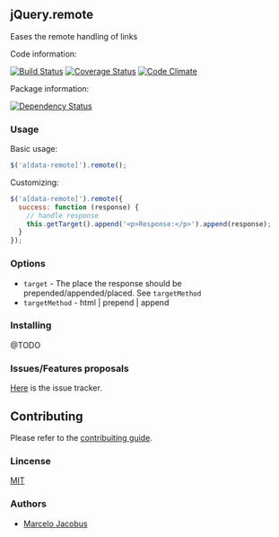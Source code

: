 jQuery.remote
-----------------------

Eases the remote handling of links

Code information:

[![Build Status](https://travis-ci.org/mjacobus/jQuery.remote.png?branch=master)](https://travis-ci.org/mjacobus/jQuery.remote)
[![Coverage Status](https://coveralls.io/repos/mjacobus/jQuery.remote/badge.png?branch=master)](https://coveralls.io/r/mjacobus/jQuery.remote?branch=master)
[![Code Climate](https://codeclimate.com/github/mjacobus/jQuery.remote.png)](https://codeclimate.com/github/mjacobus/jQuery.remote)

Package information:

[![Dependency Status](https://gemnasium.com/mjacobus/jQuery.remote.png)](https://gemnasium.com/mjacobus/jQuery.remote)

### Usage

Basic usage:

```javascript
$('a[data-remote]').remote();
```

Customizing:

```javascript
$('a[data-remote]').remote({
  success: function (response) {
    // handle response
    this.getTarget().append('<p>Response:</p>').append(response);
  }
});
```

### Options

- ```target``` - The place the response should be prepended/appended/placed. See ```targetMethod```
- ```targetMethod``` - html | prepend | append

### Installing

@TODO

### Issues/Features proposals

[Here](https://github.com/mjacobus/jQuery.remote/issues) is the issue tracker.

## Contributing

Please refer to the [contribuiting guide](https://github.com/mjacobus/jQuery.remote/blob/master/CONTRIBUTING.md).

### Lincense
[MIT](MIT-LICENSE)

### Authors

- [Marcelo Jacobus](https://github.com/mjacobus)
